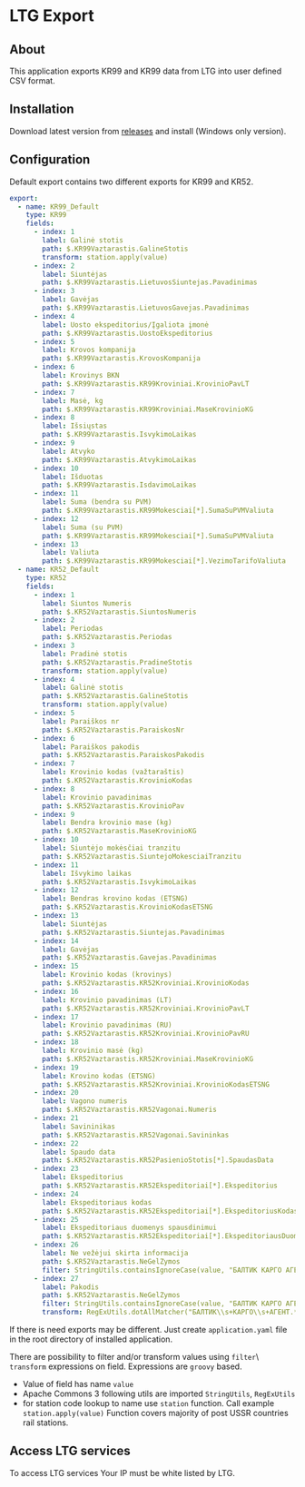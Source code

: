 # LTG Export

## About
This application exports KR99 and KR99 data from LTG into user defined CSV format.

## Installation
Download latest version from [releases](https://github.com/cynicLT/ltg-export/releases) and install (Windows only version).

## Configuration
Default export contains two different exports for KR99 and KR52.

```yaml
export:
  - name: KR99_Default
    type: KR99
    fields:
      - index: 1
        label: Galinė stotis
        path: $.KR99Vaztarastis.GalineStotis
        transform: station.apply(value)
      - index: 2
        label: Siuntėjas
        path: $.KR99Vaztarastis.LietuvosSiuntejas.Pavadinimas
      - index: 3
        label: Gavėjas
        path: $.KR99Vaztarastis.LietuvosGavejas.Pavadinimas
      - index: 4
        label: Uosto ekspeditorius/Įgaliota įmonė
        path: $.KR99Vaztarastis.UostoEkspeditorius
      - index: 5
        label: Krovos kompanija
        path: $.KR99Vaztarastis.KrovosKompanija
      - index: 6
        label: Krovinys BKN
        path: $.KR99Vaztarastis.KR99Kroviniai.KrovinioPavLT
      - index: 7
        label: Masė, kg
        path: $.KR99Vaztarastis.KR99Kroviniai.MaseKrovinioKG
      - index: 8
        label: Išsiųstas
        path: $.KR99Vaztarastis.IsvykimoLaikas
      - index: 9
        label: Atvyko
        path: $.KR99Vaztarastis.AtvykimoLaikas
      - index: 10
        label: Išduotas
        path: $.KR99Vaztarastis.IsdavimoLaikas
      - index: 11
        label: Suma (bendra su PVM)
        path: $.KR99Vaztarastis.KR99Mokesciai[*].SumaSuPVMValiuta
      - index: 12
        label: Suma (su PVM)
        path: $.KR99Vaztarastis.KR99Mokesciai[*].SumaSuPVMValiuta
      - index: 13
        label: Valiuta
        path: $.KR99Vaztarastis.KR99Mokesciai[*].VezimoTarifoValiuta
  - name: KR52_Default
    type: KR52
    fields:
      - index: 1
        label: Siuntos Numeris
        path: $.KR52Vaztarastis.SiuntosNumeris
      - index: 2
        label: Periodas
        path: $.KR52Vaztarastis.Periodas
      - index: 3
        label: Pradinė stotis
        path: $.KR52Vaztarastis.PradineStotis
        transform: station.apply(value)
      - index: 4
        label: Galinė stotis
        path: $.KR52Vaztarastis.GalineStotis
        transform: station.apply(value)
      - index: 5
        label: Paraiškos nr
        path: $.KR52Vaztarastis.ParaiskosNr
      - index: 6
        label: Paraiškos pakodis
        path: $.KR52Vaztarastis.ParaiskosPakodis
      - index: 7
        label: Krovinio kodas (važtaraštis)
        path: $.KR52Vaztarastis.KrovinioKodas
      - index: 8
        label: Krovinio pavadinimas
        path: $.KR52Vaztarastis.KrovinioPav
      - index: 9
        label: Bendra krovinio mase (kg)
        path: $.KR52Vaztarastis.MaseKrovinioKG
      - index: 10
        label: Siuntėjo mokėsčiai tranzitu
        path: $.KR52Vaztarastis.SiuntejoMokesciaiTranzitu
      - index: 11
        label: Išvykimo laikas
        path: $.KR52Vaztarastis.IsvykimoLaikas
      - index: 12
        label: Bendras krovino kodas (ETSNG)
        path: $.KR52Vaztarastis.KrovinioKodasETSNG
      - index: 13
        label: Siuntėjas
        path: $.KR52Vaztarastis.Siuntejas.Pavadinimas
      - index: 14
        label: Gavėjas
        path: $.KR52Vaztarastis.Gavejas.Pavadinimas
      - index: 15
        label: Krovinio kodas (krovinys)
        path: $.KR52Vaztarastis.KR52Kroviniai.KrovinioKodas
      - index: 16
        label: Krovinio pavadinimas (LT)
        path: $.KR52Vaztarastis.KR52Kroviniai.KrovinioPavLT
      - index: 17
        label: Krovinio pavadinimas (RU)
        path: $.KR52Vaztarastis.KR52Kroviniai.KrovinioPavRU
      - index: 18
        label: Krovinio masė (kg)
        path: $.KR52Vaztarastis.KR52Kroviniai.MaseKrovinioKG
      - index: 19
        label: Krovino kodas (ETSNG)
        path: $.KR52Vaztarastis.KR52Kroviniai.KrovinioKodasETSNG
      - index: 20
        label: Vagono numeris
        path: $.KR52Vaztarastis.KR52Vagonai.Numeris
      - index: 21
        label: Savininikas
        path: $.KR52Vaztarastis.KR52Vagonai.Savininkas
      - index: 22
        label: Spaudo data
        path: $.KR52Vaztarastis.KR52PasienioStotis[*].SpaudasData
      - index: 23
        label: Ekspeditorius
        path: $.KR52Vaztarastis.KR52Ekspeditoriai[*].Ekspeditorius
      - index: 24
        label: Ekspeditoriaus kodas
        path: $.KR52Vaztarastis.KR52Ekspeditoriai[*].EkspeditoriusKodas
      - index: 25
        label: Ekspeditoriaus duomenys spausdinimui
        path: $.KR52Vaztarastis.KR52Ekspeditoriai[*].EkspeditoriausDuomenysSpausdinimui
      - index: 26
        label: Ne vežėjui skirta informacija
        path: $.KR52Vaztarastis.NeGelZymos
        filter: StringUtils.containsIgnoreCase(value, "БАЛТИК КАРГО АГЕНТ")
      - index: 27
        label: Pakodis
        path: $.KR52Vaztarastis.NeGelZymos
        filter: StringUtils.containsIgnoreCase(value, "БАЛТИК КАРГО АГЕНТ")
        transform: RegExUtils.dotAllMatcher("БАЛТИК\\s+КАРГО\\s+АГЕНТ.*ПОДКОД\s*-?\s*\\d+\\s*/\\s*(\\d+)", value).results().findFirst().map({ it.group(1) }).orElse("")
```

If there is need exports may be different. Just create `application.yaml` file in the root directory of installed application.

There are possibility to filter and/or transform values using `filter`\ `transform` expressions on field. Expressions are `groovy` based.
* Value of field has name `value`
* Apache Commons 3 following utils are imported `StringUtils`, `RegExUtils`
* for station code lookup to name use `station` function. Call example `station.apply(value)` Function covers majority of post USSR countries rail stations.

## Access LTG services
To access LTG services Your IP must be white listed by LTG. 
